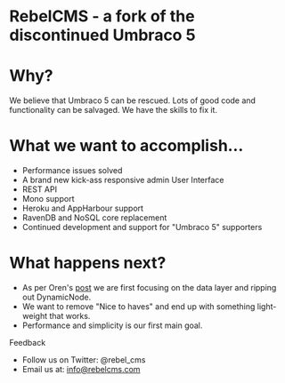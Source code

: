 RebelCMS - a fork of the discontinued Umbraco 5
===============

Why?
===============
We believe that Umbraco 5 can be rescued. Lots of good code and functionality can be salvaged.
We have the skills to fix it.

What we want to accomplish…
===============
 - Performance issues solved
 - A brand new kick-ass responsive admin User Interface
 - REST API
 - Mono support
 - Heroku and AppHarbour support
 - RavenDB and NoSQL core replacement
 - Continued development and support for "Umbraco 5" supporters

What happens next?
===============
 - As per Oren's [post](http://ayende.com/blog/156577/on-umbracorsquo-s-nhibernatersquo-s-pullout) we are first focusing on the data layer and ripping out DynamicNode.
 - We want to remove "Nice to haves" and end up with something light-weight that works. 
 - Performance and simplicity is our first main goal.

Feedback
 - Follow us on Twitter: @rebel_cms
 - Email us at: info@rebelcms.com